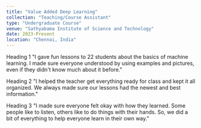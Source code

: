 ```yaml
---
title: "Value Added Deep Learning"
collection: "Teaching/Course Assistant"
type: "Undergraduate Course"
venue: "Sathyabama Institute of Science and Technology"
date: 2023-Present
location: "Chennai, India"
---
```


Heading 1
"I gave fun lessons to 22 students about the basics of machine learning. I made sure everyone understood by using examples and pictures, 
even if they didn't know much about it before."

Heading 2
"I helped the teacher get everything ready for class and kept it all organized. We always made sure our lessons had 
the newest and best information."

Heading 3
"I made sure everyone felt okay with how they learned. Some people like to listen, others like to do things with their hands. So, we did a bit of everything
 to help everyone learn in their own way."
